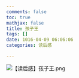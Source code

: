 ```yaml
---
comments: false
toc: true
mathjax: false
title: 孩子王
tags: []
date: 1016-04-09 06:06:06
categories: 读后感

---
```




![【读后感】孩子王.png](59533ae7eb3ad.png)